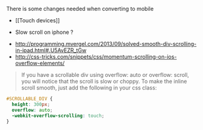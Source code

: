 There is some changes needed when converting to mobile 

* [[Touch devices]]

* Slow scroll on iphone ?   
- http://programming.mvergel.com/2013/09/solved-smooth-div-scrolling-in-ipad.html#.U5AvEZR_tGw
- http://css-tricks.com/snippets/css/momentum-scrolling-on-ios-overflow-elements/

> If you have a scrollable div using overflow: auto or overflow: scroll, you will notice that the scroll is slow or choppy. To make the inline scroll smooth, just add the following in your css class:
```` css
#SCROLLABLE_DIV {
  height: 300px;
  overflow: auto;
  -webkit-overflow-scrolling: touch;
}
````